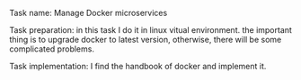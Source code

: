Task name: Manage Docker microservices

Task preparation: 
in this task I do it in linux vitual environment. the important thing is to upgrade docker to latest version,
otherwise, there will be some complicated problems.

Task implementation:
I find the handbook of docker and implement it.
